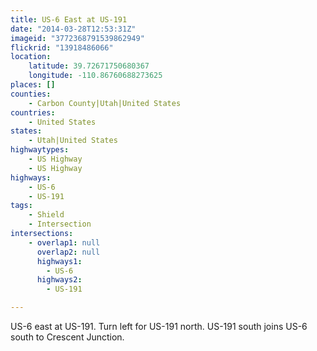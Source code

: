 ```yaml
---
title: US-6 East at US-191
date: "2014-03-28T12:53:31Z"
imageid: "3772368791539862949"
flickrid: "13918486066"
location:
    latitude: 39.72671750680367
    longitude: -110.86760688273625
places: []
counties:
    - Carbon County|Utah|United States
countries:
    - United States
states:
    - Utah|United States
highwaytypes:
    - US Highway
    - US Highway
highways:
    - US-6
    - US-191
tags:
    - Shield
    - Intersection
intersections:
    - overlap1: null
      overlap2: null
      highways1:
        - US-6
      highways2:
        - US-191

---
```

US-6 east at US-191.  Turn left for US-191 north.  US-191 south joins US-6 south to Crescent Junction.